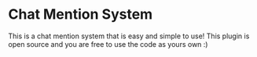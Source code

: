 # Chat Mention System

This is a chat mention system that is easy and simple to use!
This plugin is open source and you are free to use the code as yours own :)
